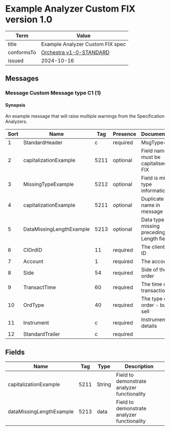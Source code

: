 # Example Analyzer Custom FIX version 1.0

| Term       | Value                                                                                                      |
|------------|------------------------------------------------------------------------------------------------------------|
| title      | Example Analyzer Custom FIX spec                                                                           |
| conformsTo | [Orchestra v1-0-STANDARD](https://www.fixtrading.org/packages/fix-orchestra-technical-specification-v1-0/) |
| issued     | 2024-10-16                                                                                                 |

## Messages

### Message Custom Message type C1 (1)

#### Synopsis

An example message that will raise multiple warnings from the Specification Analyzers.

| Sort | Name                     | Tag  | Presence | Documentation                                  |
|------|--------------------------|------|----------|------------------------------------------------|
| 1    | StandardHeader           | c    | required | MsgType=C1                                     |
| 2    | capitalizationExample    | 5211 | optional | Field names must be capitalised for FIX        |
| 3    | MissingTypeExample       | 5212 | optional | Field is missing type information              |
| 4    | capitalizationExample    | 5211 | optional | Duplicate field name in message                |
| 5    | DataMissingLengthExample | 5213 | optional | Data type field missing preceding Length field |
| 6    | ClOrdID                  | 11   | required | The client order ID                            |
| 7    | Account                  | 1    | required | The account ID                                 |
| 8    | Side                     | 54   | required | Side of the order                              |
| 9    | TransactTime             | 60   | required | The time of this transaction                   |
| 10   | OrdType                  | 40   | required | The type of the order - buy or sell            |
| 11   | Instrument               | c    | required | Instrument details                             |
| 12   | StandardTrailer          | c    | required |                                                |


## Fields

| Name                     | Tag  | Type   | Description                                 |
|--------------------------|------|--------|---------------------------------------------|
| capitalizationExample    | 5211 | String | Field to demonstrate analyzer functionality |
| dataMissingLengthExample | 5213 | data   | Field to demonstrate analyzer functionality |
